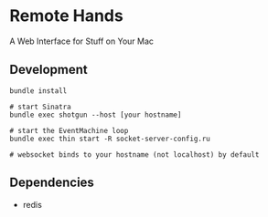 # Remote Hands

A Web Interface for Stuff on Your Mac

## Development

    bundle install
    
    # start Sinatra
    bundle exec shotgun --host [your hostname]
    
    # start the EventMachine loop
    bundle exec thin start -R socket-server-config.ru

    # websocket binds to your hostname (not localhost) by default

## Dependencies

* redis